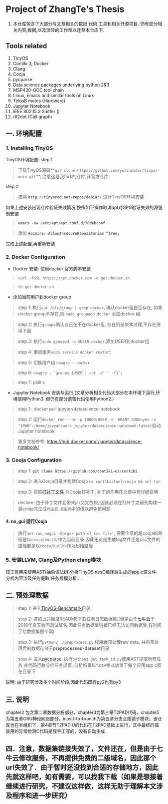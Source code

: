 # Project of ZhangTe's Thesis
1. 本仓库包含了大部分与文章相关的数据,代码,工具和相关开源项目.
仍有部分相关内容,数据,以及琐碎的工作难以迁至本仓库下.

## Tools related
1. TinyOS
2. Contiki
3, Docker
4. Clang
5. Cooja
6. pycparse
7. Data science packages underlying python 2&3
8. MSP430-GCC tool chain 
9. Linux, Emacs and similar tools on Linux
10. TelosB motes (Hardware)
11. Jupyter Notebook
12. IEEE 802.15.2 Sniffer ()
13. rtl2dot (Call graph)

## 一. 环境配置
### 1. Installing TinyOS
TinyOS环境配置:
step 1
> 下载TinyOS源码**```git clone https://github.com/yulincoder/tinyos-main.git```**, 注意这是我fork的仓库,非官方仓库

step 2
> 按照 **```http://tinyprod.net/repos/debian/```** 进行TinyOS环境安装

如果上述安装出现仓库验证失效情况,按照如下操作取消apt对GPG验证失效的源强制安装
> **``` emacs -nw /etc/apt/apt.conf.d/70debconf ```**

> 添加 **```Acquire::AllowInsecureRepositories “true;```**

完成上述配置,再重新安装

### 2. Docker Configuration 
* Docker 安装:  使用docker 官方脚本安装
> `curl -fsSL https://get.docker.com -o get-docker.sh`

> `sh get-docker.sh`

* 添加当前用户到docker group
> step 1: 执行`cat /etc/group | grep docker`, 确认docker组是否存在, 如果docker group不存在,则 `sudo groupadd docker` 添加docker 组.

> step 2: 执行`groups`确认自己在不在docker组, 存在则结束本过程,不存在继续下面

> step 3: 执行`sudo gpasswd -a $USER docker`,添加USER到docker组

> step 4: 重启服务`sudo service docker restart`

> step 5: 切换用户组 `newgrp - docker`

> step 6: ``` newgrp - `groups $USER | cut -d' ' -f1`; ```

> step 7: pkill x

* Jupyter Notebook 安装与运行 (文章分析相关代码大部分在本环境下运行,环境使用Python3. 但仍有部分遗留代码使用Python2.)
> step 1 : docker pull jupyter/datascience-notebook

> step 2: 运行`docker run --rm -p 10000:8888 -e  GRANT_SUDO=yes -v "$PWD":/home/jovyan/work jupyter/datascience-notebook:latest`启动Jupyter notebook

> 更多文档参考: https://hub.docker.com/r/jupyter/datascience-notebook/

### 3. Cooja Configuration
> step 1: **```git clone https://github.com/contiki-os/contiki ```**

> step 2: 进入Cooja目录并构建Cooja `cd contiki/tool/cooja && ant run`

> step 3: 按照[打补丁文件](https://github.com/NEEMSYS/Thesis-ZhangTe/blob/master/Patch-Cooja-TinyOS/README.md) 为Cooja打补丁, 补丁的作用在文章中有详细说明

> declare: 由于补丁文件会带来jar交叉依赖, 因此必须在打补丁之前先构建一遍cooja先生成`鸡生蛋,蛋生鸡`中的蛋以避免该问题

#### 4. no_gui 运行Cooja
> 执行`ant run_nogui -Dargs='path of csc file'`, 需要注意的是cooja的路径是以`cooja/build/`作为当前目录.因此无论是生成log文件还是csc文件的路径都是以`cooja/build/`作为起始路径

### 5. 安装LLVM, Clang及Python clang模块
 该工具用来使用AST(抽象语法树)分析TinyOS nesC编译后生成的app.c源文件. 分析内容涉及任务提取,任务规模分析
 ...

## 二. 预处理数据
> step 1: 进入[TinyOS-Benchmark](https://github.com/NEEMSYS/Thesis-ZhangTe/tree/master/TinyOS-Benchmark)目录

> step 2: 按照上述目录README下载任务日志数据集,(但是由于[七牛云](https://www.qiniu.com/)于2018年夏天收回测试域名,因此任务数据集链接已经无法访问数据集,有时间了给数据集挪个窝)

> step 3: 执行`python2 ./preprocess.py` 程序会预处理raw data, 并将预处理后的数据存储于**preprocessed-dataset**目录

> step 4: 进入[pycparse](https://github.com/NEEMSYS/Thesis-ZhangTe/tree/master/chapter3/pycparser/examples/test), 执行`python3 get_task_id.py`使用AST提取所有任务,并代码行数分析任务规模. 分析结果以*.csv格式放置于每个应用app.c所在目录下

说明: 由于研究涉及多个时间阶段,因此代码既有py2也有py3


## 三. 说明
chapter2 包含第二章数据分析部分，chapter3为第三章T2PAD代码，chapter5为第五章GRU神经网络部分，inject-to-branch为第五章分支点插装子模块，该仓库也在本组织下．第4章节T2PAD.U的代码在T2PAD基础上进行，其中最终的插装用的异常检测C代码是我手工写的，没有自动生成．

## 四．注意，数据集链接失效了，文件还在，但是由于七牛云修改服务，不再提供免费的二级域名，因此那个url失效了．由于暂时还没找到合适的存储地方，因此先就这样吧，如有需要，可以找我下载（如果是想接着继续进行研究，不建议这样做，这样无助于理解本文涉及程序和进一步研究）